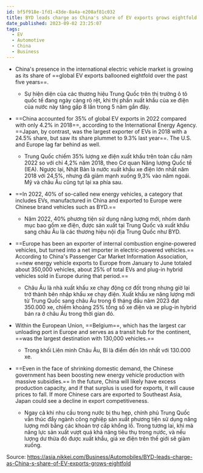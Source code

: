```yaml
---
id: bf5f918e-1fd1-43de-8a4a-e208af81c032
title: BYD leads charge as China's share of EV exports grows eightfold / Xuất khẩu xe điện của Trung Quốc tăng gấp 8 lần trong 5 năm
date_published: 2023-09-02 23:25:07
tags:
  - EV
  - Automotive
  - China
  - Business
---
```


* China's presence in the international electric vehicle market is growing as its share of ==global EV exports ballooned eightfold over the past five years==.
	* Sự hiện diện của các thương hiệu Trung Quốc trên thị trường ô tô quốc tế đang ngày càng rõ rệt, khi thị phần xuất khẩu của xe điện của nước này tăng gấp 8 lần trong 5 năm gần đây.

* ==China accounted for 35% of global EV exports in 2022 compared with only 4.2% in 2018==, according to the International Energy Agency. ==Japan, by contrast, was the largest exporter of EVs in 2018 with a 24.5% share, but saw its share plummet to 9.3% last year==. The U.S. and Europe lag far behind as well.
	* Trung Quốc chiếm 35% lượng xe điện xuất khẩu trên toàn cầu năm 2022 so với chỉ 4,2% năm 2018, theo Cơ quan Năng lượng Quốc tế (IEA). Ngược lại, Nhật Bản là nước xuất khẩu xe điện lớn nhất năm 2018 với 24,5%, nhưng đã giảm mạnh xuống 9,3% vào năm ngoái. Mỹ và châu Âu cũng tụt lại xa phía sau.

* ==In 2022, 40% of so-called new energy vehicles, a category that includes EVs, manufactured in China and exported to Europe were Chinese brand vehicles such as BYD.==
	* Năm 2022, 40% phương tiện sử dụng năng lượng mới, nhóm danh mục bao gồm xe điện, được sản xuất tại Trung Quốc và xuất khẩu sang châu Âu là các thương hiệu nội địa Trung Quốc như BYD.

* ==Europe has been an exporter of internal combustion engine-powered vehicles, but turned into a net importer in electric-powered vehicles.== According to China's Passenger Car Market Information Association, ==new energy vehicle exports to Europe from January to June totaled about 350,000 vehicles, about 25% of total EVs and plug-in hybrid vehicles sold in Europe during that period.==
	* Châu Âu là nhà xuất khẩu xe chạy động cơ đốt trong nhưng giờ lại trở thành bên nhập khẩu xe chạy điện. Xuất khẩu xe năng lượng mới từ Trung Quốc sang châu Âu trong 6 tháng đầu năm 2023 đạt 350.000 xe, chiếm khoảng 25% tổng số xe điện và xe plug-in hybrid bán ra ở châu Âu trong thời gian đó.

* Within the European Union, ==Belgium==, which has the largest car unloading port in Europe and serves as a transit hub for the continent, ==was the largest destination with 130,000 vehicles.==
	* Trong khối Liên minh Châu Âu, Bỉ là điểm đến lớn nhất với 130.000 xe.

* ==Even in the face of shrinking domestic demand, the Chinese government has been boosting new energy vehicle production with massive subsidies.== In the future, China will likely have excess production capacity, and if that surplus is used for exports, it will cause prices to fall. If more Chinese cars are exported to Southeast Asia, Japan could see a decline in export competitiveness.
	* Ngay cả khi nhu cầu trong nước bị thu hẹp, chính phủ Trung Quốc vẫn thúc đẩy ngành công nghiệp sản xuất phương tiện sử dụng năng lượng mới bằng các khoản trợ cấp khổng lồ. Trong tương lai, khi mà năng lực sản xuất vượt quá khả năng tiêu thụ trong nước, và nếu lượng dư thừa đó được xuất khẩu, giá xe điện trên thế giới sẽ giảm xuống.

Source: https://asia.nikkei.com/Business/Automobiles/BYD-leads-charge-as-China-s-share-of-EV-exports-grows-eightfold